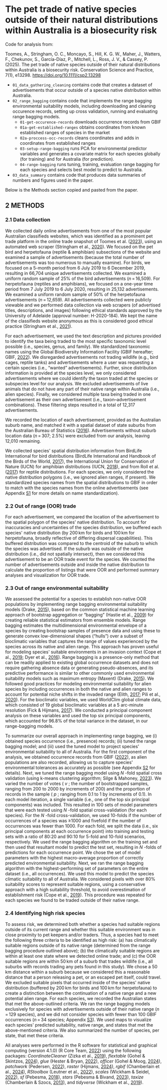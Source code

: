 # The pet trade of native species outside of their natural distributions within Australia is a biosecurity risk

Code for analysis from: 

Toomes, A., Stringham, O. C., Moncayo, S., Hill, K. G. W., Maher, J., Watters, F., Chekunov, S., García-Díaz, P., Mitchell, L., Ross, J. V., & Cassey, P. (2025). The pet trade of native species outside of their natural distributions within Australia is a biosecurity risk. Conservation Science and Practice, 7(1), e13298. https://doi.org/10.1111/csp2.13298

-   `01_data_gathering_cleaning` contains code that creates a dataset of advertisements that occur outside of a species native distribution within Australia. 
-   `02_range_bagging` contains code that implements the range bagging environmental suitability models, including downloading and cleaning occurence records, setting up cross validation, running and evaluating range bagging models. 
    -   `01-get-occurence-records` downloads occurrence records from GBIF
    -   `01a-get-established-ranges` obtains coordinates from known established ranges of species in the market
    -   `02a-proccess-occ-records` cleans coordinates and adds in coordinates from established ranges
    -   `03-setup-range-bagging` runs PCA for environmental predictor variables and generates a covariate matrix for each species globally (for training) and for Australia (for prediction).
    -   `04-range-bagging` runs tuning, training, evaluation range bagging for each species and selects best model to predict to Australia.
-   `03_data_summary` contains code that produces data summaries of numbers and figures used in the paper.

Below is the Methods section copied and pasted from the paper.

## 2 METHODS

### 2.1 Data collection

We collected daily online advertisements from one of the most popular Australian classifieds websites, which was identified as a prominent pet trade platform in the online trade snapshot of Toomes et al. ([2023](https://conbio.onlinelibrary.wiley.com/doi/full/10.1111/csp2.13298#csp213298-bib-0073)), using an automated web scraper (Stringham et al., [2020](https://conbio.onlinelibrary.wiley.com/doi/full/10.1111/csp2.13298#csp213298-bib-0064)). We focused on the pet bird and herpetofauna (reptile & amphibian) subsections of the website and examined a sample of advertisements (because the total number of advertisements was too numerous to manually examine). For birds, we focused on a 5-month period from 6 July 2019 to 6 December 2019, resulting in 66,704 unique advertisements collected. We examined a uniform random sample of 25% of the bird advertisements (*n* = 16,509). For herpetofauna (reptiles and amphibians), we focused on a one-year time period from 7 July 2019 to 6 July 2020, resulting in 25,132 advertisements. We examined a uniform random sample of 50% of the herpetofauna advertisements (*n* = 12,659). All advertisements collected were publicly viewable and we performed data collection via web scrapers (of advertised titles, descriptions, and images) following ethical standards approved by the University of Adelaide (approval number: H-2020-184). We kept the name of the classifieds website anonymous as this is considered good ethical practice (Stringham et al., [2021](https://conbio.onlinelibrary.wiley.com/doi/full/10.1111/csp2.13298#csp213298-bib-0065)).

For each advertisement, we used the text description and pictures provided to identify the taxa being traded to the most specific taxonomic level possible (i.e., species, genus, and family). We standardized taxonomic names using the Global Biodiversity Information Facility (GBIF hereafter; GBIF, [2022](https://conbio.onlinelibrary.wiley.com/doi/full/10.1111/csp2.13298#csp213298-bib-0025)). We disregarded advertisements not trading wildlife (e.g., bird cages, reptile tanks) and advertisements where a user was requesting a certain species (i.e., “wanted” advertisements). Further, since distribution information is provided at the species level, we only considered advertisements where we could identify the taxon traded at the species or subspecies level for our analysis. We excluded advertisements of live animals that do not have any part of their native range within Australia (i.e., alien species). Finally, we considered multiple taxa being traded in one advertisement as their own advertisement (i.e., taxon–advertisement combinations). These filtering steps resulted in a total of 12,317 advertisements.

We recorded the location of each advertisement, provided as the Australian suburb name, and matched it with a spatial dataset of state suburbs from the Australian Bureau of Statistics ([2016](https://conbio.onlinelibrary.wiley.com/doi/full/10.1111/csp2.13298#csp213298-bib-0001)). Advertisements without suburb location data (*n* = 307; 2.5%) were excluded from our analysis, leaving 12,010 remaining.

We collected species' spatial distribution information from BirdLife International for bird distributions (BirdLife International and Handbook of the Birds of the World, [2017](https://conbio.onlinelibrary.wiley.com/doi/full/10.1111/csp2.13298#csp213298-bib-0003)), the International Union for Conservation of Nature (IUCN) for amphibian distributions (IUCN, [2018](https://conbio.onlinelibrary.wiley.com/doi/full/10.1111/csp2.13298#csp213298-bib-0035)), and from Roll et al. ([2017](https://conbio.onlinelibrary.wiley.com/doi/full/10.1111/csp2.13298#csp213298-bib-0060)) for reptile distributions. For each species, we only considered the native distribution polygons (i.e., we ignored alien ranges, if present). We standardized species names from the spatial distributions to GBIF in order to match with the species names from the online advertisements (see Appendix [S1](https://conbio.onlinelibrary.wiley.com/doi/full/10.1111/csp2.13298#support-information-section) for more details on name standardization).

### 2.2 Out of range (OOR) trade

For each advertisement, we compared the location of the advertisement to the spatial polygon of the species' native distribution. To account for inaccuracies and uncertainties of the species distribution, we buffered each species' native distribution (by 200 km for birds and 100 km for herpetofauna, broadly reflective of differing dispersal capabilities). This buffered distribution was compared to the centroid of the suburb to which the species was advertised. If the suburb was outside of the native distribution (i.e., did not spatially intersect), then we considered this advertisement to be an OOR trade event for the species. We counted the number of advertisements outside and inside the native distribution to calculate the proportion of listings that were OOR and performed summary analyses and visualization for OOR trade.

### 2.3 Out of range environmental suitability

We assessed the potential for a species to establish non-native OOR populations by implementing range bagging environmental suitability models (Drake, [2015](https://conbio.onlinelibrary.wiley.com/doi/full/10.1111/csp2.13298#csp213298-bib-0015)), based on the common statistical machine learning approach of bootstrap aggregation or “bagging” (Hastie et al., [2009](https://conbio.onlinelibrary.wiley.com/doi/full/10.1111/csp2.13298#csp213298-bib-0030)) for creating reliable statistical estimators from ensemble models. Range bagging estimates the multidimensional environmental envelope of a species by creating bootstrap samples of presence data and using these to generate convex low-dimensional shapes (“hulls”) over a subset of bioclimatic variables that captures the range of values experienced by the species across its native and alien range. This approach has proven useful for modeling species' suitable environments in an invasion context (Cope et al., [2019](https://conbio.onlinelibrary.wiley.com/doi/full/10.1111/csp2.13298#csp213298-bib-0011); Dyer et al., [2016](https://conbio.onlinelibrary.wiley.com/doi/full/10.1111/csp2.13298#csp213298-bib-0017)). Range bagging is a presence-only method that can be readily applied to existing global occurrence datasets and does not require gathering absence data or generating pseudo-absences, and its predictive performance is similar to other commonly used environmental suitability models such as maximum entropy (Maxent) (Drake, [2015](https://conbio.onlinelibrary.wiley.com/doi/full/10.1111/csp2.13298#csp213298-bib-0015)). We followed good practices for modeling environmental suitability for alien species by including occurrences in both the native and alien ranges to account for potential niche shifts in the invaded range (Elith, [2017](https://conbio.onlinelibrary.wiley.com/doi/full/10.1111/csp2.13298#csp213298-bib-0020); Pili et al., [2020](https://conbio.onlinelibrary.wiley.com/doi/full/10.1111/csp2.13298#csp213298-bib-0054)). For the bioclimatic variables, we used WorldClim global climate data, which consisted of 19 global bioclimatic variables at a 5 arc-minute resolution (Fick & Hijmans, [2017](https://conbio.onlinelibrary.wiley.com/doi/full/10.1111/csp2.13298#csp213298-bib-0022)). We conducted a principal component analysis on these variables and used the top six principal components, which accounted for 96.8% of the total variance in the dataset, in our range-bagging models.

To summarize our overall approach in implementing range bagging, we (i) obtained species occurrence (i.e., presence) records; (ii) tuned the range bagging model; and (iii) used the tuned model to project species' environmental suitability to all of Australia. For the first component of the analysis, we obtained occurrence records from GBIF ([2022](https://conbio.onlinelibrary.wiley.com/doi/full/10.1111/csp2.13298#csp213298-bib-0025)), as alien populations are also recorded, allowing us to capture species' environmental tolerances as accurately as possible (see Appendix [S2](https://conbio.onlinelibrary.wiley.com/doi/full/10.1111/csp2.13298#support-information-section) for details). Next, we tuned the range bagging model using  *N* -fold spatial cross validation (using k-means clustering algorithm; Silge & Mahoney, [2023](https://conbio.onlinelibrary.wiley.com/doi/full/10.1111/csp2.13298#csp213298-bib-0063)). We varied the number of votes ( *v* ; the number of bootstrapped samples, ranging from 200 to 2000 by increments of 200) and the proportion of records in the sample ( *p* ; ranging from 0.1 to 1 by increments of 0.1). In each model iteration, a single variable (i.e., one of the top six principal components) was included. This resulted in 100 sets of model parameters that were each tested using  *N* -fold spatial cross-validation (for each species). For the  *N* -fold cross-validation, we used 10-folds if the number of occurrences of a species was ≥1000 and fivefold if the number of occurrences was fewer than 1000. For each fold, we split the data (i.e., six principal components at each occurrence point) into training and testing sets with a ratio of 80:20 and 90:10 for 5-fold and 10-fold scenarios, respectively. We used the range bagging algorithm on the training set and then used that resultant model to predict the test set, resulting in  *N* -folds of predictions for each occurrence point. We chose the set of model parameters with the highest macro-average proportion of correctly predicted environmental suitability. Next, we ran the range bagging algorithm with the highest-performing set of parameters on the entire dataset (i.e., all occurrences). We used this model to predict the species climatic suitability to all of Australia. We considered pixels with over 80% suitability scores to represent suitable regions, using a conservative approach with a high suitability threshold, to avoid overestimation of establishment risk (Cope et al., [2019](https://conbio.onlinelibrary.wiley.com/doi/full/10.1111/csp2.13298#csp213298-bib-0011)). This procedure was repeated for each species we found to be traded outside of their native range.

### 2.4 Identifying high risk species

To assess risk, we determined both whether a species had suitable regions outside of its current range and whether this suitable environment was in close proximity to pet keepers and/or traders. Thus, a species had to meet the following three criteria to be identified as high risk: (a) has climatically suitable regions outside of its native range (determined from the range bagging procedure outlined above); (b) the climatically suitable regions are within at least one state where we detected online trade; and (c) the OOR suitable regions are within 50 km of a suburb that trades wildlife (i.e., all suburbs with records trading any pets found in this study). We chose a 50 km distance within a suburb because we considered this a reasonable distance that a person releasing a pet, or an escaped pet itself, could travel. We excluded suitable pixels that occurred inside of the species' native distribution (buffered by 200 km for birds and 100 km for herpetofauna) to create a distinction between the continuation of a native range and a new potential alien range. For each species, we recorded the Australian states that met the above-outlined criteria. We ran the range bagging models exclusively for species with advertisements outside of their native range (*n* = 129 species), and we did not consider species with fewer than 100 GBIF occurrences (*n* = 34 species; Appendix [S3](https://conbio.onlinelibrary.wiley.com/doi/full/10.1111/csp2.13298#support-information-section)). We used maps to visualize each species' predicted suitability, native range, and states that met the above-mentioned criteria. We also summarized the number of species, per state, that met these criteria.

All analyses were performed in the R software for statistical and graphical computing (version 4.1.0) (R Core Team, [2022](https://conbio.onlinelibrary.wiley.com/doi/full/10.1111/csp2.13298#csp213298-bib-0057)) using the following packages: *CoordinateCleaner* (Zizka et al., [2019](https://conbio.onlinelibrary.wiley.com/doi/full/10.1111/csp2.13298#csp213298-bib-0083)), *flextable* (Gohel & Skintzos, [2024](https://conbio.onlinelibrary.wiley.com/doi/full/10.1111/csp2.13298#csp213298-bib-0028)), *glue* (Hester & Bryan, [2022](https://conbio.onlinelibrary.wiley.com/doi/full/10.1111/csp2.13298#csp213298-bib-0032)), *officer* (Gohel & Moog, [2024](https://conbio.onlinelibrary.wiley.com/doi/full/10.1111/csp2.13298#csp213298-bib-0027)), *patchwork* (Pedersen, [2022](https://conbio.onlinelibrary.wiley.com/doi/full/10.1111/csp2.13298#csp213298-bib-0053)), *raster* (Hijmans, [2024](https://conbio.onlinelibrary.wiley.com/doi/full/10.1111/csp2.13298#csp213298-bib-0033)), *rgbif* (Chamberlain et al., [2024](https://conbio.onlinelibrary.wiley.com/doi/full/10.1111/csp2.13298#csp213298-bib-0008)), *RStoolbox* (Leutner et al., [2022](https://conbio.onlinelibrary.wiley.com/doi/full/10.1111/csp2.13298#csp213298-bib-0038)), *scales* (Wickham & Seidel, [2022](https://conbio.onlinelibrary.wiley.com/doi/full/10.1111/csp2.13298#csp213298-bib-0080)), *sf* (Pebesma, [2018](https://conbio.onlinelibrary.wiley.com/doi/full/10.1111/csp2.13298#csp213298-bib-0051)), *stars* (Pebesma & Bivand, [2023](https://conbio.onlinelibrary.wiley.com/doi/full/10.1111/csp2.13298#csp213298-bib-0052)), *taxize* (Chamberlain & Szocs, [2013](https://conbio.onlinelibrary.wiley.com/doi/full/10.1111/csp2.13298#csp213298-bib-0009)), and *tidyverse* (Wickham et al., [2019](https://conbio.onlinelibrary.wiley.com/doi/full/10.1111/csp2.13298#csp213298-bib-0079)).

